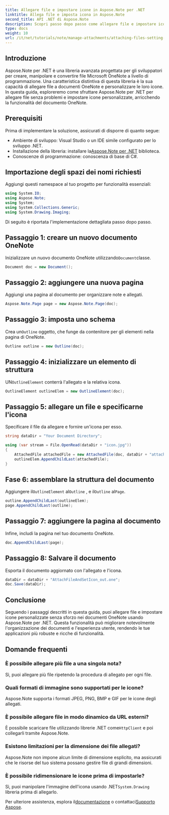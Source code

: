 ```yaml
---
title: Allegare file e impostare icone in Aspose.Note per .NET
linktitle: Allega file e imposta icona in Aspose.Note
second_title: API .NET di Aspose.Note
description: Scopri passo dopo passo come allegare file e impostare icone personalizzate nei documenti Microsoft OneNote utilizzando Aspose.Note per .NET. Migliora la tua applicazione .NET con funzionalità di personalizzazione e gestione dei documenti senza interruzioni.
type: docs
weight: 10
url: /it/net/tutorials/note/manage-attachments/attaching-files-setting-icons/
---
```

## Introduzione

Aspose.Note per .NET è una libreria avanzata progettata per gli sviluppatori per creare, manipolare e convertire file Microsoft OneNote a livello di programmazione. Una caratteristica distintiva di questa libreria è la sua capacità di allegare file a documenti OneNote e personalizzare le loro icone. In questa guida, esploreremo come sfruttare Aspose.Note per .NET per allegare file senza problemi e impostare icone personalizzate, arricchendo la funzionalità del documento OneNote.

## Prerequisiti

Prima di implementare la soluzione, assicurati di disporre di quanto segue:

- Ambiente di sviluppo: Visual Studio o un IDE simile configurato per lo sviluppo .NET.
-  Installazione della libreria: installare la[Aspose.Note per .NET](https://releases.aspose.com/words/net/) biblioteca.
- Conoscenze di programmazione: conoscenza di base di C#.

## Importazione degli spazi dei nomi richiesti

Aggiungi questi namespace al tuo progetto per funzionalità essenziali:

```csharp
using System.IO;
using Aspose.Note;
using System;
using System.Collections.Generic;
using System.Drawing.Imaging;
```

Di seguito è riportata l'implementazione dettagliata passo dopo passo.

## Passaggio 1: creare un nuovo documento OneNote

 Inizializzare un nuovo documento OneNote utilizzando`Document`classe.

```csharp
Document doc = new Document();
```

## Passaggio 2: aggiungere una nuova pagina

Aggiungi una pagina al documento per organizzare note e allegati.

```csharp
Aspose.Note.Page page = new Aspose.Note.Page(doc);
```

## Passaggio 3: imposta uno schema

 Crea un`Outline` oggetto, che funge da contenitore per gli elementi nella pagina di OneNote.

```csharp
Outline outline = new Outline(doc);
```

## Passaggio 4: inizializzare un elemento di struttura

 UN`OutlineElement` conterrà l'allegato e la relativa icona.

```csharp
OutlineElement outlineElem = new OutlineElement(doc);
```

## Passaggio 5: allegare un file e specificarne l'icona

Specificare il file da allegare e fornire un'icona per esso.

```csharp
string dataDir = "Your Document Directory";

using (var stream = File.OpenRead(dataDir + "icon.jpg"))
{
    AttachedFile attachedFile = new AttachedFile(doc, dataDir + "attachment.txt", stream, ImageFormat.Jpeg);
    outlineElem.AppendChildLast(attachedFile);
}
```

## Fase 6: assemblare la struttura del documento

 Aggiungere il`OutlineElement` al`Outline` , e il`Outline` al`Page`.

```csharp
outline.AppendChildLast(outlineElem);
page.AppendChildLast(outline);
```

## Passaggio 7: aggiungere la pagina al documento

Infine, includi la pagina nel tuo documento OneNote.

```csharp
doc.AppendChildLast(page);
```

## Passaggio 8: Salvare il documento

Esporta il documento aggiornato con l'allegato e l'icona.

```csharp
dataDir = dataDir + "AttachFileAndSetIcon_out.one";
doc.Save(dataDir);
```

## Conclusione

Seguendo i passaggi descritti in questa guida, puoi allegare file e impostare icone personalizzate senza sforzo nei documenti OneNote usando Aspose.Note per .NET. Questa funzionalità può migliorare notevolmente l'organizzazione dei documenti e l'esperienza utente, rendendo le tue applicazioni più robuste e ricche di funzionalità.

## Domande frequenti

### È possibile allegare più file a una singola nota?
Sì, puoi allegare più file ripetendo la procedura di allegato per ogni file.

### Quali formati di immagine sono supportati per le icone?
Aspose.Note supporta i formati JPEG, PNG, BMP e GIF per le icone degli allegati.

### È possibile allegare file in modo dinamico da URL esterni?
 È possibile scaricare file utilizzando librerie .NET come`HttpClient` e poi collegarli tramite Aspose.Note.

### Esistono limitazioni per la dimensione dei file allegati?
Aspose.Note non impone alcun limite di dimensione esplicito, ma assicurati che le risorse del tuo sistema possano gestire file di grandi dimensioni.

### È possibile ridimensionare le icone prima di impostarle?
 Sì, puoi manipolare l'immagine dell'icona usando .NET`System.Drawing` libreria prima di allegarlo.

 Per ulteriore assistenza, esplora il[documentazione](https://reference.aspose.com/words/net/) o contattaci[Supporto Aspose](https://forum.aspose.com/c/words/8).